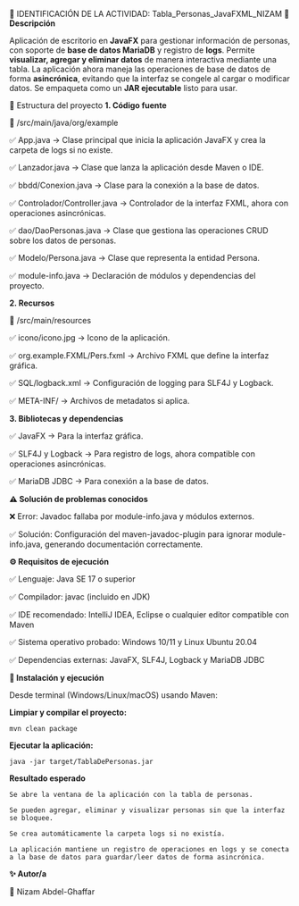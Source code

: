 📌 IDENTIFICACIÓN DE LA ACTIVIDAD: Tabla_Personas_JavaFXML_NIZAM
**📖 Descripción**

Aplicación de escritorio en **JavaFX** para gestionar información de personas, con soporte de **base de datos MariaDB** y registro de **logs**.
Permite **visualizar, agregar y eliminar datos** de manera interactiva mediante una tabla.
La aplicación ahora maneja las operaciones de base de datos de forma **asincrónica**, evitando que la interfaz se congele al cargar o modificar datos.
Se empaqueta como un **JAR ejecutable** listo para usar.

📂 Estructura del proyecto
**1. Código fuente**

📁 /src/main/java/org/example

✅ App.java → Clase principal que inicia la aplicación JavaFX y crea la carpeta de logs si no existe.

✅ Lanzador.java → Clase que lanza la aplicación desde Maven o IDE.

✅ bbdd/Conexion.java → Clase para la conexión a la base de datos.

✅ Controlador/Controller.java → Controlador de la interfaz FXML, ahora con operaciones asincrónicas.

✅ dao/DaoPersonas.java → Clase que gestiona las operaciones CRUD sobre los datos de personas.

✅ Modelo/Persona.java → Clase que representa la entidad Persona.

✅ module-info.java → Declaración de módulos y dependencias del proyecto.

**2. Recursos**

📁 /src/main/resources

✅ icono/icono.jpg → Icono de la aplicación.

✅ org.example.FXML/Pers.fxml → Archivo FXML que define la interfaz gráfica.

✅ SQL/logback.xml → Configuración de logging para SLF4J y Logback.

✅ META-INF/ → Archivos de metadatos si aplica.

**3. Bibliotecas y dependencias**

✅ JavaFX → Para la interfaz gráfica.

✅ SLF4J y Logback → Para registro de logs, ahora compatible con operaciones asincrónicas.

✅ MariaDB JDBC → Para conexión a la base de datos.

**⚠️ Solución de problemas conocidos**

❌ Error: Javadoc fallaba por module-info.java y módulos externos.

✅ Solución: Configuración del maven-javadoc-plugin para ignorar module-info.java, generando documentación correctamente.

**⚙️ Requisitos de ejecución**

✅ Lenguaje: Java SE 17 o superior

✅ Compilador: javac (incluido en JDK)

✅ IDE recomendado: IntelliJ IDEA, Eclipse o cualquier editor compatible con Maven

✅ Sistema operativo probado: Windows 10/11 y Linux Ubuntu 20.04

✅ Dependencias externas: JavaFX, SLF4J, Logback y MariaDB JDBC

**🚀 Instalación y ejecución**

Desde terminal (Windows/Linux/macOS) usando Maven:

**Limpiar y compilar el proyecto:**

    mvn clean package


**Ejecutar la aplicación:**

    java -jar target/TablaDePersonas.jar

**Resultado esperado**

    Se abre la ventana de la aplicación con la tabla de personas.

    Se pueden agregar, eliminar y visualizar personas sin que la interfaz se bloquee.

    Se crea automáticamente la carpeta logs si no existía.

    La aplicación mantiene un registro de operaciones en logs y se conecta a la base de datos para guardar/leer datos de forma asincrónica.

**✨ Autor/a**

👤 Nizam Abdel-Ghaffar
